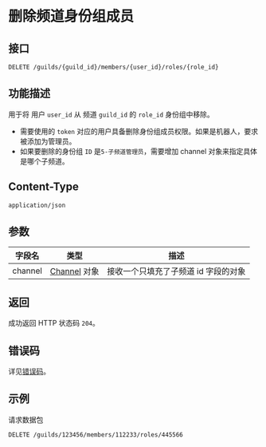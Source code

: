 # 删除频道身份组成员

## 接口

`DELETE /guilds/{guild_id}/members/{user_id}/roles/{role_id}`

## 功能描述

用于将 用户 `user_id` 从 频道 `guild_id` 的 `role_id` 身份组中移除。

- 需要使用的 `token` 对应的用户具备删除身份组成员权限。如果是机器人，要求被添加为管理员。
- 如果要删除的身份组 `ID` 是`5-子频道管理员`，需要增加 channel 对象来指定具体是哪个子频道。

## Content-Type

`application/json`

## 参数

| 字段名  | 类型                                        | 描述                                 |
| ------- | ------------------------------------------- | ------------------------------------ |
| channel | [Channel](../manage/channel/model.md#Channel) 对象 | 接收一个只填充了子频道 id 字段的对象 |

## 返回

成功返回 HTTP 状态码 `204`。

## 错误码

详见[错误码](../../../openapi/error/error.md)。

## 示例

请求数据包

```shell
DELETE /guilds/123456/members/112233/roles/445566
```
